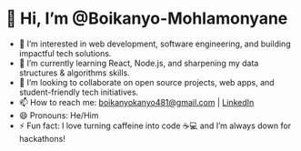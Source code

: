 # 👋 Hi, I’m @Boikanyo-Mohlamonyane

- 👀 I’m interested in web development, software engineering, and building impactful tech solutions.
- 🌱 I’m currently learning React, Node.js, and sharpening my data structures & algorithms skills.
- 💞️ I’m looking to collaborate on open source projects, web apps, and student-friendly tech initiatives.
- 📫 How to reach me: [boikanyokanyo481@gmail.com](mailto:boikanyokanyo481@gmail.com) | [LinkedIn](https://www.linkedin.com/in/boikanyo-mohlamonyane)
- 😄 Pronouns: He/Him
- ⚡ Fun fact: I love turning caffeine into code ☕💻 and I’m always down for hackathons!

<!---
Boikanyo-Mohlamonyane/Boikanyo-Mohlamonyane is a ✨ special ✨ repository because its `README.md` (this file) appears on your GitHub profile.
You can click the Preview link to take a look at your changes.
--->
